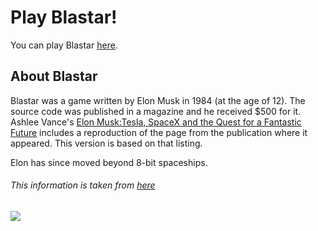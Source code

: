 # Play Blastar!

You can play Blastar [here](https://ojaswy.github.io/Blastar/).
 
## About Blastar

Blastar was a game written by Elon Musk in 1984 (at the age of 12).
The source code was published in a magazine and he received $500 for it.
Ashlee Vance's [Elon Musk:Tesla, SpaceX and the Quest for a Fantastic Future](https://www.amazon.in/Elon-Musk-SpaceX-Fantastic-Future/dp/0062301233) includes a reproduction
of the page from the publication where it appeared. 
This version is based on that listing.

Elon has since moved beyond 8-bit spaceships.

###### This information is taken from [here](https://blastar-1984.appspot.com/)

![](https://github.com/Ojaswy/Blastar/blob/master/img/blastar.PNG)


